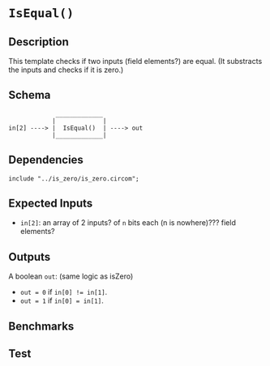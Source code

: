 # `IsEqual()` 

## Description

This template checks if two inputs (field elements?) are equal. (It substracts the inputs and checks if it is zero.)

## Schema

```
             _____________     
            |             |
in[2] ----> |  IsEqual()  | ----> out
            |_____________|     
```

## Dependencies

```
include "../is_zero/is_zero.circom";
```

## Expected Inputs

-  `in[2]`: an array of 2 inputs? of `n` bits each (n is nowhere)??? field elements?

## Outputs

A boolean `out`: (same logic as isZero)
- `out = 0` if `in[0] != in[1]`.
- `out = 1` if `in[0] = in[1]`.

## Benchmarks 

## Test